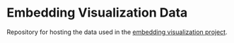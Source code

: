 # Embedding Visualization Data

Repository for hosting the data used in the [embedding visualization project](https://github.com/helboukkouri/embedding-visualization).
